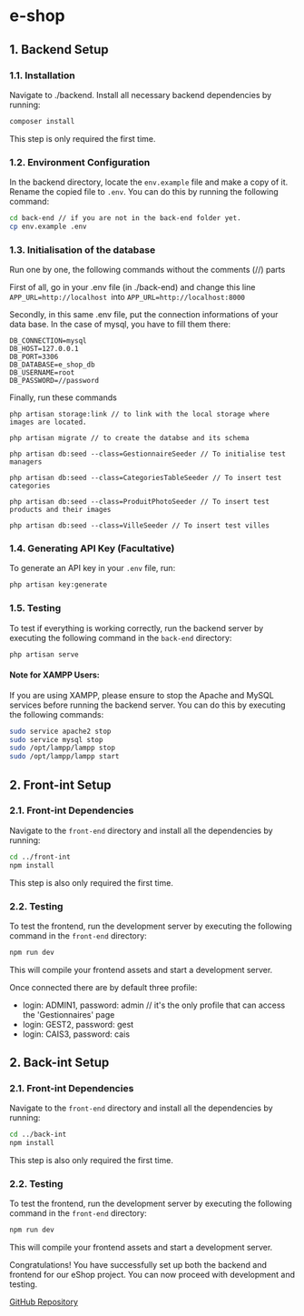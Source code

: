 # e-shop

## 1. Backend Setup

### 1.1. Installation

Navigate to ./backend. Install all necessary backend dependencies by running:

```bash
composer install
```

This step is only required the first time.

### 1.2. Environment Configuration

In the backend directory, locate the `env.example` file and make a copy of it. Rename the copied file to `.env`. You can do this by running the following command:

```bash
cd back-end // if you are not in the back-end folder yet.
cp env.example .env
```

### 1.3. Initialisation of the database

Run one by one, the following commands without the comments (//) parts

First of all, go in your .env file (in ./back-end) and change this line `APP_URL=http://localhost `into `APP_URL=http://localhost:8000`

Secondly, in this same .env file, put the connection informations of your data base. In the case of mysql, you have to fill them there:

```
DB_CONNECTION=mysql
DB_HOST=127.0.0.1
DB_PORT=3306
DB_DATABASE=e_shop_db
DB_USERNAME=root
DB_PASSWORD=//password
```

Finally, run these commands

```
php artisan storage:link // to link with the local storage where images are located.

php artisan migrate // to create the databse and its schema

php artisan db:seed --class=GestionnaireSeeder // To initialise test managers

php artisan db:seed --class=CategoriesTableSeeder // To insert test categories

php artisan db:seed --class=ProduitPhotoSeeder // To insert test products and their images

php artisan db:seed --class=VilleSeeder // To insert test villes
```

### 1.4. Generating API Key (Facultative)

To generate an API key in your `.env` file, run:

```bash
php artisan key:generate
```

### 1.5. Testing

To test if everything is working correctly, run the backend server by executing the following command in the `back-end` directory:

```bash
php artisan serve
```

#### Note for XAMPP Users:

If you are using XAMPP, please ensure to stop the Apache and MySQL services before running the backend server. You can do this by executing the following commands:

```bash
sudo service apache2 stop
sudo service mysql stop
sudo /opt/lampp/lampp stop
sudo /opt/lampp/lampp start
```

## 2. Front-int Setup

### 2.1. Front-int Dependencies

Navigate to the `front-end` directory and install all the dependencies by running:

```bash
cd ../front-int
npm install
```

This step is also only required the first time.

### 2.2. Testing

To test the frontend, run the development server by executing the following command in the `front-end` directory:

```bash
npm run dev
```

This will compile your frontend assets and start a development server.

Once connected there are by default three profile:

- login: ADMIN1, password: admin // it's the only profile that can access the 'Gestionnaires' page
- login: GEST2, password: gest
- login: CAIS3, password: cais

## 2. Back-int Setup

### 2.1. Front-int Dependencies

Navigate to the `front-end` directory and install all the dependencies by running:

```bash
cd ../back-int
npm install
```

This step is also only required the first time.

### 2.2. Testing

To test the frontend, run the development server by executing the following command in the `front-end` directory:

```bash
npm run dev
```

This will compile your frontend assets and start a development server.

Congratulations! You have successfully set up both the backend and frontend for our eShop project. You can now proceed with development and testing.

[GitHub Repository](https://github.com/KpihX/e-shop/)

